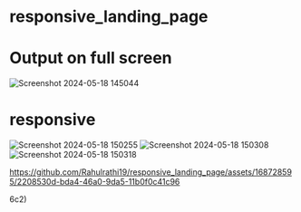 # responsive_landing_page
# Output on full screen 
![Screenshot 2024-05-18 145044](https://github.com/Rahulrathi19/responsive_landing_page/assets/168728595/d5f41813-b151-4159-8d5b-58efdb7092c2)

# responsive 
![Screenshot 2024-05-18 150255](https://github.com/Rahulrathi19/responsive_landing_page/assets/168728595/3afc9fd2-b6ca-4b08-a095-7392342ee322)
![Screenshot 2024-05-18 150308](https://github.com/Rahulrathi19/responsive_landing_page/assets/168728595/4c67abbe-b200-49b2-935e-439bc8924ea0)![Screenshot 2024-05-18 150318](https://github.com/Rahulrathi19/responsive_landing_page/assets/168728595/2702f30a-8a18-428d-bdf9-591f4be57c44)



https://github.com/Rahulrathi19/responsive_landing_page/assets/168728595/2208530d-bda4-46a0-9da5-11b0f0c41c96

6c2)
